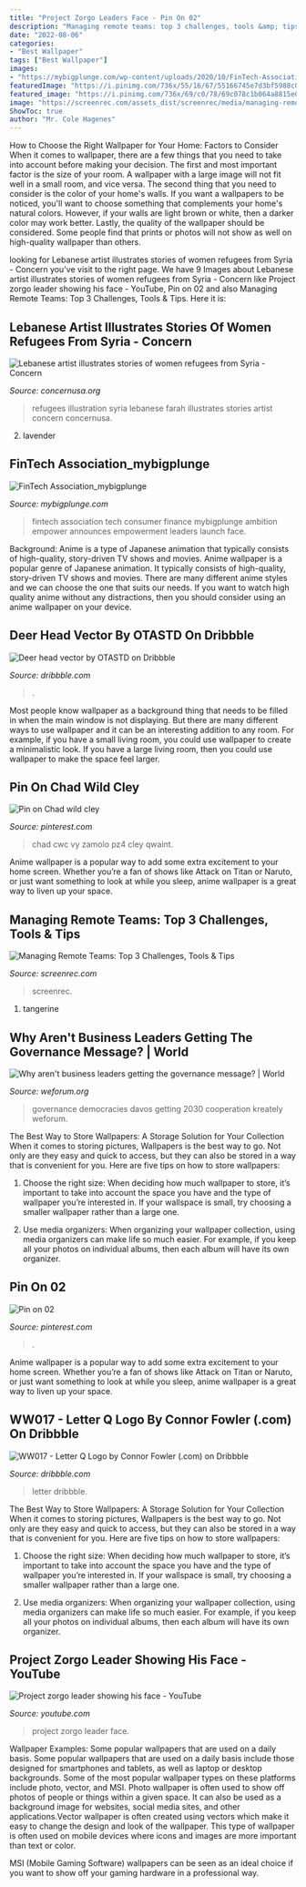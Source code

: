 ```yaml
---
title: "Project Zorgo Leaders Face - Pin On 02"
description: "Managing remote teams: top 3 challenges, tools &amp; tips"
date: "2022-08-06"
categories:
- "Best Wallpaper"
tags: ["Best Wallpaper"]
images:
- "https://mybigplunge.com/wp-content/uploads/2020/10/FinTech-Association_mybigplunge.jpg"
featuredImage: "https://i.pinimg.com/736x/55/16/67/55166745e7d3bf5988c0ac9f6eb0b7d2.jpg"
featured_image: "https://i.pinimg.com/736x/69/c0/78/69c078c1b064a8815e0a9a82167cfc32.jpg"
image: "https://screenrec.com/assets_dist/screenrec/media/managing-remote-teams/managing-remote-teams-1.png"
ShowToc: true
author: "Mr. Cole Hagenes"
---
```



How to Choose the Right Wallpaper for Your Home: Factors to Consider
When it comes to wallpaper, there are a few things that you need to take into account before making your decision. The first and most important factor is the size of your room. A wallpaper with a large image will not fit well in a small room, and vice versa. 
The second thing that you need to consider is the color of your home's walls. If you want a wallpapers to be noticed, you'll want to choose something that complements your home's natural colors. However, if your walls are light brown or white, then a darker color may work better. 
Lastly, the quality of the wallpaper should be considered. Some people find that prints or photos will not show as well on high-quality wallpaper than others.

	

		
looking for Lebanese artist illustrates stories of women refugees from Syria - Concern you've visit to the right page. We have 9 Images about Lebanese artist illustrates stories of women refugees from Syria - Concern like Project zorgo leader showing his face - YouTube, Pin on 02 and also Managing Remote Teams: Top 3 Challenges, Tools &amp; Tips. Here it is:
		
    
## Lebanese Artist Illustrates Stories Of Women Refugees From Syria - Concern

<img loading=lazy src="http://www.concernusa.org/content/uploads/2015/09/140919-CONCERN-Farah-illustration.jpg" onerror="this.onerror=null;this.src='https://tse4.mm.bing.net/th?id=OIP.1c_uc93LCNRClpHsIzLSmwHaEK&amp;pid=15.1';" alt="Lebanese artist illustrates stories of women refugees from Syria - Concern">

_Source: concernusa.org_

>refugees illustration syria lebanese farah illustrates stories artist concern concernusa. 

	

2. lavender 

    
## FinTech Association_mybigplunge

<img loading=lazy src="https://mybigplunge.com/wp-content/uploads/2020/10/FinTech-Association_mybigplunge.jpg" onerror="this.onerror=null;this.src='https://tse2.mm.bing.net/th?id=OIP.MVBPx7DcmktLOe65iFlOZgHaEK&amp;pid=15.1';" alt="FinTech Association_mybigplunge">

_Source: mybigplunge.com_

>fintech association tech consumer finance mybigplunge ambition empower announces empowerment leaders launch face. 

	

Background: Anime is a type of Japanese animation that typically consists of high-quality, story-driven TV shows and movies.
Anime wallpaper is a popular genre of Japanese animation. It typically consists of high-quality, story-driven TV shows and movies. There are many different anime styles and we can choose the one that suits our needs. If you want to watch high quality anime without any distractions, then you should consider using an anime wallpaper on your device.

    
## Deer Head Vector By OTASTD On Dribbble

<img loading=lazy src="https://cdn.dribbble.com/users/2656810/screenshots/6136606/deer_jadi_4x.png" onerror="this.onerror=null;this.src='https://tse1.mm.bing.net/th?id=OIP.qTuEaJ51QgabccsOlYuIogHaFj&amp;pid=15.1';" alt="Deer head vector by OTASTD on Dribbble">

_Source: dribbble.com_

>. 

	

Most people know wallpaper as a background thing that needs to be filled in when the main window is not displaying. But there are many different ways to use wallpaper and it can be an interesting addition to any room. For example, if you have a small living room, you could use wallpaper to create a minimalistic look. If you have a large living room, then you could use wallpaper to make the space feel larger.

    
## Pin On Chad Wild Cley

<img loading=lazy src="https://i.pinimg.com/736x/55/16/67/55166745e7d3bf5988c0ac9f6eb0b7d2.jpg" onerror="this.onerror=null;this.src='https://tse3.mm.bing.net/th?id=OIP.3jISP8yJAEfnooGsQwFI4QHaEK&amp;pid=15.1';" alt="Pin on Chad wild cley">

_Source: pinterest.com_

>chad cwc vy zamolo pz4 cley qwaint. 

	

Anime wallpaper is a popular way to add some extra excitement to your home screen. Whether you’re a fan of shows like Attack on Titan or Naruto, or just want something to look at while you sleep, anime wallpaper is a great way to liven up your space.

    
## Managing Remote Teams: Top 3 Challenges, Tools &amp; Tips

<img loading=lazy src="https://screenrec.com/assets_dist/screenrec/media/managing-remote-teams/managing-remote-teams-1.png" onerror="this.onerror=null;this.src='https://tse2.mm.bing.net/th?id=OIP.S3_mrR7-8--JPaxP5fg6fQHaDt&amp;pid=15.1';" alt="Managing Remote Teams: Top 3 Challenges, Tools &amp; Tips">

_Source: screenrec.com_

>screenrec. 

	

1. tangerine 

    
## Why Aren&#039;t Business Leaders Getting The Governance Message? | World

<img loading=lazy src="https://assets.weforum.org/topic/transformation_map_image/70rOt_HWSQ1AGoJZ5Xp4oFFdK-FfBoPgNyzYoUmqSKg.png" onerror="this.onerror=null;this.src='https://tse4.mm.bing.net/th?id=OIP.iYvJms4qjPxDDDWV3az8UwHaEY&amp;pid=15.1';" alt="Why aren&#039;t business leaders getting the governance message? | World">

_Source: weforum.org_

>governance democracies davos getting 2030 cooperation kreately weforum. 

	

The Best Way to Store Wallpapers: A Storage Solution for Your Collection
When it comes to storing pictures, Wallpapers is the best way to go. Not only are they easy and quick to access, but they can also be stored in a way that is convenient for you. Here are five tips on how to store wallpapers:
1) Choose the right size: When deciding how much wallpaper to store, it’s important to take into account the space you have and the type of wallpaper you’re interested in. If your wallspace is small, try choosing a smaller wallpaper rather than a large one.

2) Use media organizers: When organizing your wallpaper collection, using media organizers can make life so much easier. For example, if you keep all your photos on individual albums, then each album will have its own organizer.

    
## Pin On 02

<img loading=lazy src="https://i.pinimg.com/736x/69/c0/78/69c078c1b064a8815e0a9a82167cfc32.jpg" onerror="this.onerror=null;this.src='https://tse1.mm.bing.net/th?id=OIP.DWv9MSsgREU6pJtqVLlY5gHaEK&amp;pid=15.1';" alt="Pin on 02">

_Source: pinterest.com_

>. 

	

Anime wallpaper is a popular way to add some extra excitement to your home screen. Whether you’re a fan of shows like Attack on Titan or Naruto, or just want something to look at while you sleep, anime wallpaper is a great way to liven up your space.

    
## WW017 - Letter Q Logo By Connor Fowler (.com) On Dribbble

<img loading=lazy src="https://cdn.dribbble.com/users/1086247/screenshots/9443987/2020-01-07-q-2-dr-001_4x.png" onerror="this.onerror=null;this.src='https://tse3.mm.bing.net/th?id=OIP.ZhT9WYCLfi1Vvy_178UtWwHaFj&amp;pid=15.1';" alt="WW017 - Letter Q Logo by Connor Fowler (.com) on Dribbble">

_Source: dribbble.com_

>letter dribbble. 

	

The Best Way to Store Wallpapers: A Storage Solution for Your Collection
When it comes to storing pictures, Wallpapers is the best way to go. Not only are they easy and quick to access, but they can also be stored in a way that is convenient for you. Here are five tips on how to store wallpapers:
1) Choose the right size: When deciding how much wallpaper to store, it’s important to take into account the space you have and the type of wallpaper you’re interested in. If your wallspace is small, try choosing a smaller wallpaper rather than a large one.

2) Use media organizers: When organizing your wallpaper collection, using media organizers can make life so much easier. For example, if you keep all your photos on individual albums, then each album will have its own organizer.

    
## Project Zorgo Leader Showing His Face - YouTube

<img loading=lazy src="https://i.ytimg.com/vi/qI0ms-FD5NI/maxresdefault.jpg" onerror="this.onerror=null;this.src='https://tse1.mm.bing.net/th?id=OIP.UwWQFrUvR_bISobBKOos_QHaEK&amp;pid=15.1';" alt="Project zorgo leader showing his face - YouTube">

_Source: youtube.com_

>project zorgo leader face. 

	

Wallpaper Examples: Some popular wallpapers that are used on a daily basis.
Some popular wallpapers that are used on a daily basis include those designed for smartphones and tablets, as well as laptop or desktop backgrounds. Some of the most popular wallpaper types on these platforms include photo, vector, and MSI. 
Photo wallpaper is often used to show off photos of people or things within a given space. It can also be used as a background image for websites, social media sites, and other applications.Vector wallpaper is often created using vectors which make it easy to change the design and look of the wallpaper. This type of wallpaper is often used on mobile devices where icons and images are more important than text or color. 

MSI (Mobile Gaming Software) wallpapers can be seen as an ideal choice if you want to show off your gaming hardware in a professional way.

